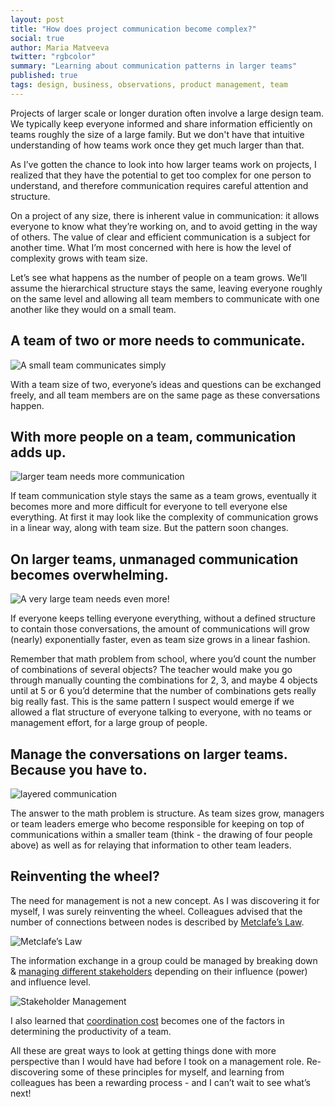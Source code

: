 ```yaml
---
layout: post
title: "How does project communication become complex?"
social: true
author: Maria Matveeva
twitter: "rgbcolor"
summary: "Learning about communication patterns in larger teams"
published: true
tags: design, business, observations, product management, team
---
```



Projects of larger scale or longer duration often involve a large design team. We typically keep everyone informed and share information efficiently on teams roughly the size of a large family. But we don't have that intuitive understanding of how teams work once they get much larger than that. 

As I’ve gotten the chance to look into how larger teams work on projects, I realized that they have the potential to get too complex for one person to understand, and therefore communication requires careful attention and structure.

On a project of any size, there is inherent value in communication: it allows everyone to know what they’re working on, and to avoid getting in the way of others. The value of clear and efficient communication is a subject for another time. What I’m most concerned with here is how the level of complexity grows with team size.

Let’s see what happens as the number of people on a team grows. We’ll assume the hierarchical structure stays the same, leaving everyone roughly on the same level and allowing all team members to communicate with one another like they would on a small team.

## A team of two or more needs to communicate.

![A small team communicates simply](https://i.imgur.com/cj1M4K3.jpg)

With a team size of two, everyone’s ideas and questions can be exchanged freely, and all team members are on the same page as these conversations happen.


## With more people on a team, communication adds up.

![larger team needs more communication](https://i.imgur.com/JaKGFon.jpg)

If team communication style stays the same as a team grows, eventually it becomes more and more difficult for everyone to tell everyone else everything. At first it may look like the complexity of communication grows in a linear way, along with team size. But the pattern soon changes. 

## On larger teams, unmanaged communication becomes overwhelming.

![A very large team needs even more!](https://i.imgur.com/hSl0xUo.jpg)


If everyone keeps telling everyone everything, without a defined structure to contain those conversations, the amount of communications will grow (nearly) exponentially faster, even as team size grows in a linear fashion.

Remember that math problem from school, where you’d count the number of combinations of several objects? The teacher would make you go through manually counting the combinations for 2, 3, and maybe 4 objects until at 5 or 6 you’d determine that the number of combinations gets really big really fast. This is the same pattern I suspect would emerge if we allowed a flat structure of everyone talking to everyone, with no teams or management effort, for a large group of people. 

## Manage the conversations on larger teams. Because you have to.

![layered communication](https://i.imgur.com/emvoO7J.jpg)

The answer to the math problem is structure. As team sizes grow, managers or team leaders emerge who become responsible for keeping on top of communications within a smaller team (think - the drawing of four people above) as well as for relaying that information to other team leaders. 

## Reinventing the wheel?

The need for management is not a new concept. As I was discovering it for myself, I was surely reinventing the wheel. Colleagues advised that the number of connections between nodes is described by [Metclafe’s Law](https://en.wikipedia.org/wiki/Metcalfe%27s_law).

  
![Metclafe’s Law](https://i.imgur.com/Iv59ich.png)





The information exchange in a group could be managed by breaking down & [managing different stakeholders](https://en.wikipedia.org/wiki/Stakeholder_management) depending on their influence (power) and influence level. 



![Stakeholder Management](https://i.imgur.com/MpNKIY0.png) 



I also learned that [coordination cost](https://blog.bufferapp.com/small-teams-why-startups-often-win-against-google-and-facebook-the-science-behind-why-smaller-teams-get-more-done) becomes one of the factors in determining the productivity of a team.

All these are great ways to look at getting things done with more perspective than I would have had before I took on a management role. Re-discovering some of these principles for myself, and learning from colleagues has been a rewarding process - and I can’t wait to see what’s next!
